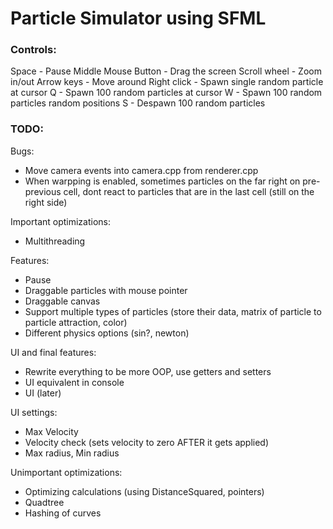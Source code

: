 # Particle Simulator using SFML

### Controls:
Space - Pause
Middle Mouse Button - Drag the screen
Scroll wheel - Zoom in/out
Arrow keys - Move around
Right click - Spawn single random particle at cursor
Q - Spawn 100 random particles at cursor
W - Spawn 100 random particles random positions
S - Despawn 100 random particles

### TODO:
Bugs:
- Move camera events into camera.cpp from renderer.cpp
- When warpping is enabled, sometimes particles on the far right on pre-previous cell, dont react to particles that are in the last cell (still on the right side)

Important optimizations:
- Multithreading

Features:
- Pause
- Draggable particles with mouse pointer
- Draggable canvas
- Support multiple types of particles (store their data, matrix of particle to particle attraction, color)
- Different physics options (sin?, newton)

UI and final features:
- Rewrite everything to be more OOP, use getters and setters
- UI equivalent in console
- UI (later)

UI settings:
- Max Velocity
- Velocity check (sets velocity to zero AFTER it gets applied)
- Max radius, Min radius

Unimportant optimizations:
- Optimizing calculations (using DistanceSquared, pointers)
- Quadtree
- Hashing of curves